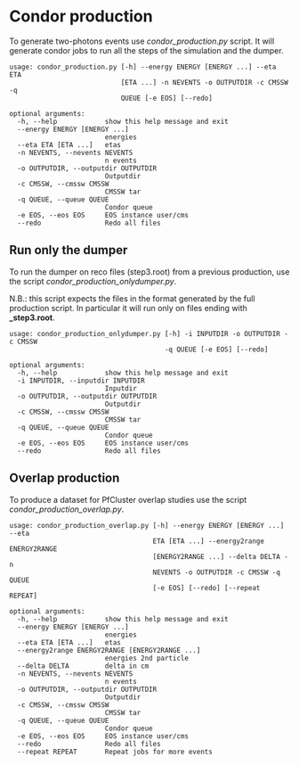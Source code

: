 # Condor production

To generate two-photons events use *condor_production.py* script. 
It will generate condor jobs to run all the steps of the simulation and the dumper. 

```
usage: condor_production.py [-h] --energy ENERGY [ENERGY ...] --eta ETA
                            [ETA ...] -n NEVENTS -o OUTPUTDIR -c CMSSW -q
                            QUEUE [-e EOS] [--redo]

optional arguments:
  -h, --help            show this help message and exit
  --energy ENERGY [ENERGY ...]
                        energies
  --eta ETA [ETA ...]   etas
  -n NEVENTS, --nevents NEVENTS
                        n events
  -o OUTPUTDIR, --outputdir OUTPUTDIR
                        Outputdir
  -c CMSSW, --cmssw CMSSW
                        CMSSW tar
  -q QUEUE, --queue QUEUE
                        Condor queue
  -e EOS, --eos EOS     EOS instance user/cms
  --redo                Redo all files
```


## Run only the dumper
To run the dumper on reco files (step3.root) from a previous production, use the script *condor_production_onlydumper.py*.

N.B.: this script expects the files in the format generated by the full production script. In particular it will run only on files ending with **_step3.root**. 

```
usage: condor_production_onlydumper.py [-h] -i INPUTDIR -o OUTPUTDIR -c CMSSW
                                       -q QUEUE [-e EOS] [--redo]

optional arguments:
  -h, --help            show this help message and exit
  -i INPUTDIR, --inputdir INPUTDIR
                        Inputdir
  -o OUTPUTDIR, --outputdir OUTPUTDIR
                        Outputdir
  -c CMSSW, --cmssw CMSSW
                        CMSSW tar
  -q QUEUE, --queue QUEUE
                        Condor queue
  -e EOS, --eos EOS     EOS instance user/cms
  --redo                Redo all files
```

## Overlap production
To produce a dataset for PfCluster overlap studies use the script *condor_production_overlap.py*.

```
usage: condor_production_overlap.py [-h] --energy ENERGY [ENERGY ...] --eta
                                    ETA [ETA ...] --energy2range ENERGY2RANGE
                                    [ENERGY2RANGE ...] --delta DELTA -n
                                    NEVENTS -o OUTPUTDIR -c CMSSW -q QUEUE
                                    [-e EOS] [--redo] [--repeat REPEAT]

optional arguments:
  -h, --help            show this help message and exit
  --energy ENERGY [ENERGY ...]
                        energies
  --eta ETA [ETA ...]   etas
  --energy2range ENERGY2RANGE [ENERGY2RANGE ...]
                        energies 2nd particle
  --delta DELTA         delta in cm
  -n NEVENTS, --nevents NEVENTS
                        n events
  -o OUTPUTDIR, --outputdir OUTPUTDIR
                        Outputdir
  -c CMSSW, --cmssw CMSSW
                        CMSSW tar
  -q QUEUE, --queue QUEUE
                        Condor queue
  -e EOS, --eos EOS     EOS instance user/cms
  --redo                Redo all files
  --repeat REPEAT       Repeat jobs for more events
```